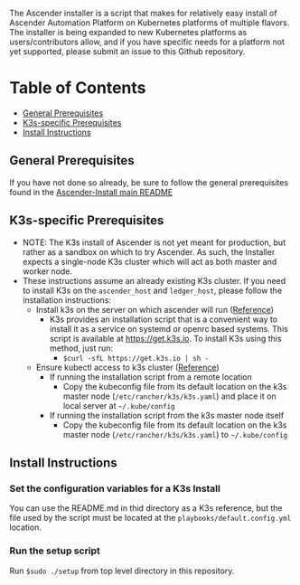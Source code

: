 The Ascender installer is a script that makes for relatively easy install of Ascender Automation Platform on Kubernetes platforms of multiple flavors. The installer is being expanded to new Kubernetes platforms as users/contributors allow, and if you have specific needs for a platform not yet supported, please submit an issue to this Github repository.

# Table of Contents
- [General Prerequisites](#general-prerequisites)
- [K3s-specific Prerequisites](#k3s-specific-prerequisites)
- [Install Instructions](#install-instructions)


## General Prerequisites
If you have not done so already, be sure to follow the general prerequisites found in the [Ascender-Install main README](../../README.md#general-prerequisites)

## K3s-specific Prerequisites
- NOTE: The K3s install of Ascender is not yet meant for production, but rather as a sandbox on which to try Ascender. As such, the Installer expects a single-node K3s cluster which will act as both master and worker node.
- These instructions assume an already existing K3s cluster. If you need to install K3s on the `ascender_host` and `ledger_host`, please follow the installation instructions:
  - Install k3s on the server on which ascender will run ([Reference](https://docs.k3s.io/quick-start))
    - K3s provides an installation script that is a convenient way to install it as a service on systemd or openrc based systems. This script is available at https://get.k3s.io. To install K3s using this method, just run:
      - `$curl -sfL https://get.k3s.io | sh -`
  - Ensure kubectl access to k3s cluster ([Reference](https://docs.k3s.io/cluster-access))
    - If running the installation script from a remote location
      - Copy the kubeconfig file from its default location on the k3s master node (`/etc/rancher/k3s/k3s.yaml`) and place it on local server at `~/.kube/config`
    - If running the installation script from the k3s master node itself
      - Copy the kubeconfig file from its default location on the k3s master node (`/etc/rancher/k3s/k3s.yaml`) to `~/.kube/config`

## Install Instructions

### Set the configuration variables for a K3s Install
You can use the README.md in thid directory as a K3s reference, but the file used by the script must be located at the `playbooks/default.config.yml` location.

### Run the setup script
Run `$sudo ./setup` from top level directory in this repository.
